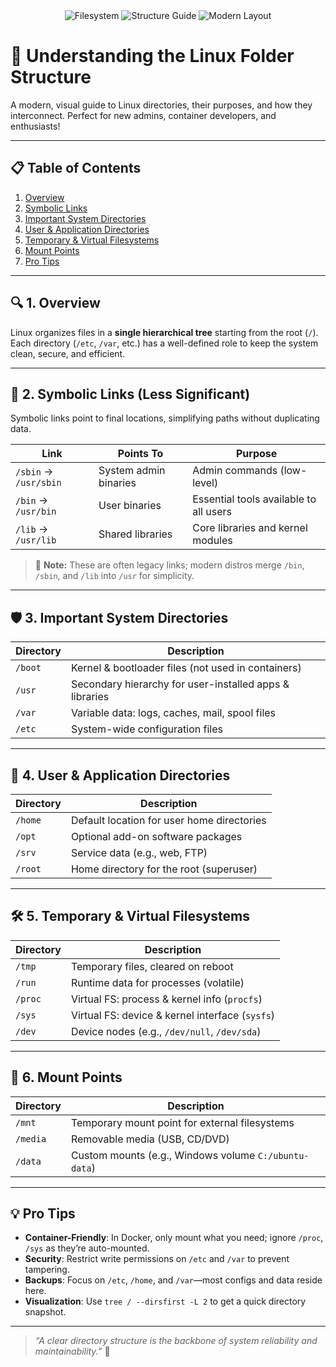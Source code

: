 <div align="center">
  <img src="https://img.shields.io/badge/Linux-Filesystem-ff69b4" alt="Filesystem" />
  <img src="https://img.shields.io/badge/Structure-Guide-blue" alt="Structure Guide" />
  <img src="https://img.shields.io/badge/Modern-Layout-green" alt="Modern Layout" />
</div>

# 🌳 Understanding the Linux Folder Structure
A modern, visual guide to Linux directories, their purposes, and how they interconnect. Perfect for new admins, container developers, and enthusiasts!

---

## 📋 Table of Contents
1. [Overview](#overview)
2. [Symbolic Links](#symbolic-links)
3. [Important System Directories](#important-system-directories)
4. [User & Application Directories](#user--application-directories)
5. [Temporary & Virtual Filesystems](#temporary--virtual-filesystems)
6. [Mount Points](#mount-points)
7. [Pro Tips](#pro-tips)

---

## 🔍 1. Overview
Linux organizes files in a **single hierarchical tree** starting from the root (`/`). Each directory (`/etc`, `/var`, etc.) has a well-defined role to keep the system clean, secure, and efficient.

---

## 🔗 2. Symbolic Links (Less Significant)
Symbolic links point to final locations, simplifying paths without duplicating data.

| Link            | Points To        | Purpose                                               |
|-----------------|------------------|-------------------------------------------------------|
| `/sbin` → `/usr/sbin`   | System admin binaries | Admin commands (low-level)                           |
| `/bin` → `/usr/bin`     | User binaries   | Essential tools available to all users                |
| `/lib` → `/usr/lib`     | Shared libraries| Core libraries and kernel modules                     |

> 🔗 **Note:** These are often legacy links; modern distros merge `/bin`, `/sbin`, and `/lib` into `/usr` for simplicity.

---

## 🛡️ 3. Important System Directories
| Directory | Description                                              |
|-----------|----------------------------------------------------------|
| `/boot`   | Kernel & bootloader files (not used in containers)       |
| `/usr`    | Secondary hierarchy for user-installed apps & libraries  |
| `/var`    | Variable data: logs, caches, mail, spool files          |
| `/etc`    | System-wide configuration files                          |

---

## 👥 4. User & Application Directories
| Directory | Description                                        |
|-----------|----------------------------------------------------|
| `/home`   | Default location for user home directories         |
| `/opt`    | Optional add-on software packages                  |
| `/srv`    | Service data (e.g., web, FTP)                     |
| `/root`   | Home directory for the root (superuser)           |

---

## 🛠️ 5. Temporary & Virtual Filesystems
| Directory   | Description                                                         |
|-------------|---------------------------------------------------------------------|
| `/tmp`      | Temporary files, cleared on reboot                                  |
| `/run`      | Runtime data for processes (volatile)                               |
| `/proc`     | Virtual FS: process & kernel info (`procfs`)                        |
| `/sys`      | Virtual FS: device & kernel interface (`sysfs`)                     |
| `/dev`      | Device nodes (e.g., `/dev/null`, `/dev/sda`)                        |

---

## 📂 6. Mount Points
| Directory | Description                                              |
|-----------|----------------------------------------------------------|
| `/mnt`    | Temporary mount point for external filesystems           |
| `/media`  | Removable media (USB, CD/DVD)                            |
| `/data`   | Custom mounts (e.g., Windows volume `C:/ubuntu-data`)    |

---

## 💡 Pro Tips
- **Container-Friendly**: In Docker, only mount what you need; ignore `/proc`, `/sys` as they’re auto-mounted.
- **Security**: Restrict write permissions on `/etc` and `/var` to prevent tampering.
- **Backups**: Focus on `/etc`, `/home`, and `/var`—most configs and data reside here.
- **Visualization**: Use `tree / --dirsfirst -L 2` to get a quick directory snapshot.

---

> _“A clear directory structure is the backbone of system reliability and maintainability.”_ 🚀

